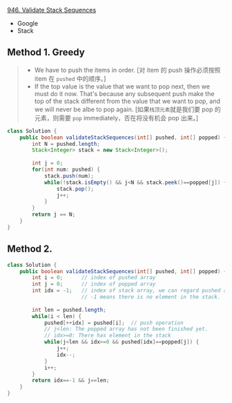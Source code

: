 [946. Validate Stack Sequences](https://leetcode.com/problems/validate-stack-sequences/)

* Google
* Stack

## Method 1. Greedy
> * We have to push the items in order. [对 item 的 push 操作必须按照 item 在 `pushed` 中的顺序。]
> * If the top value is the value that we want to pop next, then we must do it now. 
> That's because any subsequent push make the top of the stack different from the value that we want to pop,
> and we will never be albe to pop again. [如果`栈顶元素`就是我们要 pop 的元素，则需要 `pop` immediately，否在将没有机会 pop 出来。]

```java
class Solution {
    public boolean validateStackSequences(int[] pushed, int[] popped) {
        int N = pushed.length;
        Stack<Integer> stack = new Stack<Integer>();
        
        int j = 0;
        for(int num: pushed) {
            stack.push(num);
            while(!stack.isEmpty() && j<N && stack.peek()==popped[j]) {
                stack.pop();
                j++;
            }
        }
        return j == N;
    }
}
```


## Method 2.
```java
class Solution {
    public boolean validateStackSequences(int[] pushed, int[] popped) {
        int i = 0;      // index of pushed array
        int j = 0;      // index of popped array
        int idx = -1;   // index of stack array, we can regard pushed array as stack
                        // -1 means there is no element in the stack.
        
        int len = pushed.length;
        while(i < len) {
            pushed[++idx] = pushed[i];  // push operation
            // j<len: The popped array has not been finished yet.
            // idx>=0: There has element in the stack
            while(j<len && idx>=0 && pushed[idx]==popped[j]) {
                j++;
                idx--;
            }
            i++;
        }
        return idx==-1 && j==len;
    }
}
```